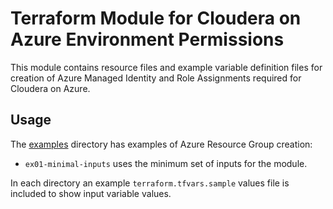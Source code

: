 # Terraform Module for Cloudera on Azure Environment Permissions

This module contains resource files and example variable definition files for creation of Azure Managed Identity and Role Assignments required for Cloudera on Azure. 

## Usage

The [examples](./examples) directory has examples of Azure Resource Group creation:

* `ex01-minimal-inputs` uses the minimum set of inputs for the module.

In each directory an example `terraform.tfvars.sample` values file is included to show input variable values.
